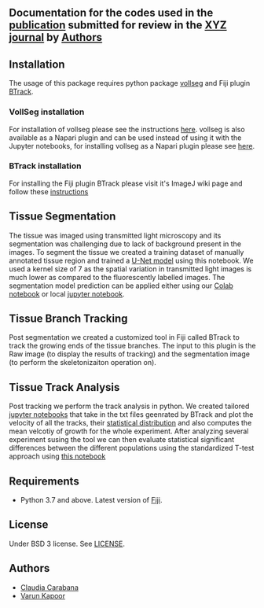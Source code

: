## Documentation for the codes used in the [publication]() submitted for review in the [XYZ journal]() by [Authors]() 
 
 ## Installation
 The usage of this package requires python package [vollseg](https://pypi.org/project/vollseg/) and     Fiji plugin [BTrack](https://imagej.net/plugins/btrack/). 
 ### VollSeg installation
 For installation of vollseg please see the instructions [here](https://github.com/Kapoorlabs-CAPED/VollSeg#installation). vollseg is also available as a Napari plugin and can be used instead of using it with the Jupyter notebooks, for installing vollseg as a Napari plugin please see [here](https://www.napari-hub.org/plugins/vollseg-napari).
 
 ### BTrack installation
 For installing the Fiji plugin BTrack please visit it's ImageJ wiki page and follow these [instructions](https://imagej.net/plugins/btrack/#installation)
## Tissue Segmentation
 The tissue was imaged using transmitted light microscopy and its segmentation was challenging due to lack of background present in the images. To segment the tissue we created a training dataset of manually annotated tissue region and trained a [U-Net model](https://github.com/Fre-Team-Curie/Embryo-mammary-gland/blob/main/Segmentation/Tissue_segmentation_training.ipynb) using this notebook. We used a kernel size of 7 as the spatial variation in transmitted light images is much lower as compared to the fluorescently labelled images. The segmentation model prediction can be applied either using our [Colab notebook](https://github.com/Fre-Team-Curie/Embryo-mammary-gland/blob/main/Segmentation/Colab_Tissue_segmentation_prediction.ipynb) or local [jupyter notebook](https://github.com/Fre-Team-Curie/Embryo-mammary-gland/blob/main/Segmentation/Tissue_segmentation_prediction.ipynb).
## Tissue Branch Tracking
Post segmentation we created a customized tool in Fiji called BTrack to track the growing ends of the tissue branches. The input to this plugin is the Raw image (to display the results of tracking) and the segmentation image (to perform the skeletonizaiton operation on).
## Tissue Track Analysis
Post tracking we perform the track analysis in python. We created tailored [jupyter notebooks](https://github.com/Fre-Team-Curie/Embryo-mammary-gland/blob/main/TrackAnalysis/BTrack_bud_analysis.ipynb) that take in the txt files geenrated by BTrack and plot the velocity of all the tracks, their [statistical distribution](https://github.com/Fre-Team-Curie/Embryo-mammary-gland/blob/main/TrackAnalysis/BTrack_bud_statistics.ipynb) and also computes the mean velcotiy of growth for the whole experiment. After analyzing several experiment susing the tool we can then evaluate statistical significant differences between the different populations using the standardized T-test approach using [this notebook](https://github.com/Fre-Team-Curie/Embryo-mammary-gland/blob/main/TrackAnalysis/BTrack_Ttest.ipynb)
## Requirements

- Python 3.7 and above. Latest version of [Fiji](https://imagej.net/software/fiji/downloads).
 
## License

Under BSD 3 license. See [LICENSE](LICENSE).

## Authors

- [Claudia Carabana](https://imagej.net/people/claudiacarabana)
- [Varun Kapoor](https://imagej.net/people/kapoorlab) 
